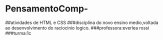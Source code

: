 # PensamentoComp-
##atividades de HTML e CSS
###disciplina do novo ensino medio,voltada ao desenvolvimento do raciocinio logico.
###professora:everlea rossi
###turma:1c

